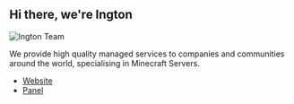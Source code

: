 ## Hi there, we're Ington
![Ington Team](https://cdn.capollomedia.com/ington/ingtonteam_may2022.png)

We provide high quality managed services to companies and communities around the world, specialising in Minecraft Servers.

* [Website](https://ington.net)
* [Panel](https://panel.ingtoncorp.com)
